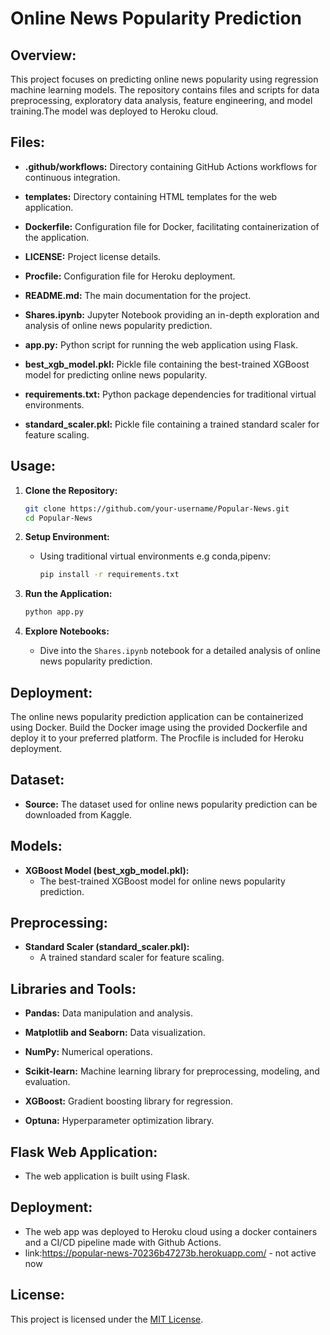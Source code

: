 # Online News Popularity Prediction

## Overview:

This project focuses on predicting online news popularity using regression machine learning models. The repository contains files and scripts for data preprocessing, exploratory data analysis, feature engineering, and model training.The model was deployed to Heroku cloud.

## Files:

- **.github/workflows:** Directory containing GitHub Actions workflows for continuous integration.

- **templates:** Directory containing HTML templates for the web application.

- **Dockerfile:** Configuration file for Docker, facilitating containerization of the application.

- **LICENSE:** Project license details.

- **Procfile:** Configuration file for Heroku deployment.

- **README.md:** The main documentation for the project.

- **Shares.ipynb:** Jupyter Notebook providing an in-depth exploration and analysis of online news popularity prediction.

- **app.py:** Python script for running the web application using Flask.

- **best_xgb_model.pkl:** Pickle file containing the best-trained XGBoost model for predicting online news popularity.

- **requirements.txt:** Python package dependencies for traditional virtual environments.

- **standard_scaler.pkl:** Pickle file containing a trained standard scaler for feature scaling.

## Usage:

1. **Clone the Repository:**
   ```bash
   git clone https://github.com/your-username/Popular-News.git
   cd Popular-News
   ```

2. **Setup Environment:**
   - Using traditional virtual environments e.g conda,pipenv:
     ```bash
     pip install -r requirements.txt
     ```

3. **Run the Application:**
   ```bash
   python app.py
   ```

4. **Explore Notebooks:**
   - Dive into the `Shares.ipynb` notebook for a detailed analysis of online news popularity prediction.

## Deployment:

The online news popularity prediction application can be containerized using Docker. Build the Docker image using the provided Dockerfile and deploy it to your preferred platform. The Procfile is included for Heroku deployment.

## Dataset:

- **Source:** The dataset used for online news popularity prediction can be downloaded from Kaggle.

## Models:

- **XGBoost Model (best_xgb_model.pkl):**
  - The best-trained XGBoost model for online news popularity prediction.

## Preprocessing:

- **Standard Scaler (standard_scaler.pkl):**
  - A trained standard scaler for feature scaling.

## Libraries and Tools:

- **Pandas:** Data manipulation and analysis.

- **Matplotlib and Seaborn:** Data visualization.

- **NumPy:** Numerical operations.

- **Scikit-learn:** Machine learning library for preprocessing, modeling, and evaluation.

- **XGBoost:** Gradient boosting library for regression.

- **Optuna:** Hyperparameter optimization library.

## Flask Web Application:

- The web application is built using Flask.
## Deployment:

- The web app was deployed to Heroku cloud using a docker containers and a CI/CD pipeline made with Github Actions.
- link:https://popular-news-70236b47273b.herokuapp.com/ - not active now


## License:

This project is licensed under the [MIT License](LICENSE).
